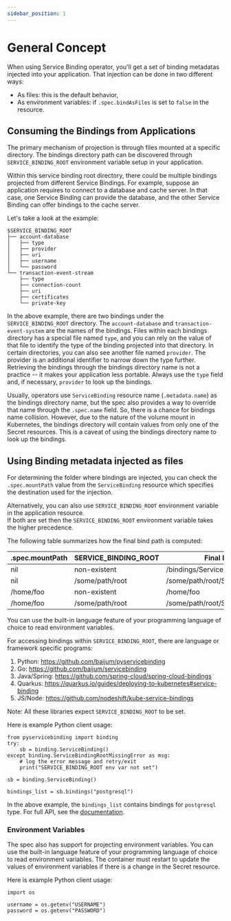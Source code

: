 ```yaml
---
sidebar_position: 1
---
```


# General Concept

When using Service Binding operator, you'll get a set of binding metadatas injected into your application.
That injection can be done in two different ways:
- As files: this is the default behavior,
- As environment variables: if
`.spec.bindAsFiles` is set to `false` in the  resource.

## Consuming the Bindings from Applications

The primary mechanism of projection is through files mounted at a specific
directory.  The bindings directory path can be discovered through
`SERVICE_BINDING_ROOT` environment variable setup in your application.

Within this service binding root directory, there could be multiple bindings
projected from different Service Bindings.  For example, suppose an application
requires to connect to a database and cache server.  In that case, one Service
Binding can provide the database, and the other Service Binding can offer
bindings to the cache server.

Let's take a look at the example:

```
$SERVICE_BINDING_ROOT
├── account-database
│   ├── type
│   ├── provider
│   ├── uri
│   ├── username
│   └── password
└── transaction-event-stream
    ├── type
    ├── connection-count
    ├── uri
    ├── certificates
    └── private-key
```

In the above example, there are two bindings under the `SERVICE_BINDING_ROOT`
directory.  The `account-database` and `transaction-event-system` are the names
of the bindings.  Files within each bindings directory has a special file named
`type`, and you can rely on the value of that file to identify the type of the
binding projected into that directory.  In certain directories, you can also see
another file named `provider`.  The provider is an additional identifier to
narrow down the type further.  Retrieving the bindings through the bindings
directory name is not a practice -- it makes your application less portable.
Always use the `type` field and, if necessary, `provider` to look up the
bindings.

Usually, operators use `ServiceBinding` resource name (`.metadata.name`) as the
bindings directory name, but the spec also provides a way to override that name
through the `.spec.name` field. So, there is a chance for bindings name
collision.  However, due to the nature of the volume mount in Kubernetes, the
bindings directory will contain values from only one of the Secret resources.
This is a caveat of using the bindings directory name to look up the bindings.

## Using Binding metadata injected as files

For determining the folder where bindings are injected, you can check the
`.spec.mountPath` value from the `ServiceBinding` resource which specifies the
destination used for the injection.

Alternatively, you can also use `SERVICE_BINDING_ROOT` environment variable in the application resource.  
If both are set then the `SERVICE_BINDING_ROOT` environment variable takes the
higher precedence.

The following table summarizes how the final bind path is computed:

| .spec.mountPath | SERVICE_BINDING_ROOT  | Final Bind Path                      |
| --------------- | --------------------- | ------------------------------------ |
| nil             | non-existent          | /bindings/ServiceBinding_Name        |
| nil             | /some/path/root       | /some/path/root/ServiceBinding_Name  |
| /home/foo       | non-existent          | /home/foo                            |
| /home/foo       | /some/path/root       | /some/path/root/ServiceBinding_Name  |

You can use the built-in language feature of your programming language of choice
to read environment variables.

For accessing bindings within `SERVICE_BINDING_ROOT`, there are language or
framework specific programs:

1. Python: https://github.com/baijum/pyservicebinding
2. Go: https://github.com/baijum/servicebinding
3. Java/Spring: https://github.com/spring-cloud/spring-cloud-bindings
4. Quarkus: https://quarkus.io/guides/deploying-to-kubernetes#service-binding
5. JS/Node: https://github.com/nodeshift/kube-service-bindings

Note: All these libraries expect `SERVICE_BINDING_ROOT` to be set.

Here is example Python client usage:

```
from pyservicebinding import binding
try:
    sb = binding.ServiceBinding()
except binding.ServiceBindingRootMissingError as msg:
    # log the error message and retry/exit
    print("SERVICE_BINDING_ROOT env var not set")

sb = binding.ServiceBinding()

bindings_list = sb.bindings("postgresql")
```

In the above example, the `bindings_list` contains bindings for `postgresql`
type.  For full API, see the
[documentation](https://github.com/baijum/pyservicebinding).

### Environment Variables

The spec also has support for projecting environment variables.  You can use the
built-in language feature of your programming language of choice to read
environment variables.  The container must restart to update the values of
environment variables if there is a change in the Secret resource.

Here is example Python client usage:

```
import os

username = os.getenv("USERNAME")
password = os.getenv("PASSWORD")
```
